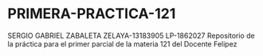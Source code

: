 # PRIMERA-PRACTICA-121
SERGIO GABRIEL ZABALETA ZELAYA-13183905 LP-1862027
Repositorio de la práctica para el primer parcial de la materia 121 del Docente Felipez
